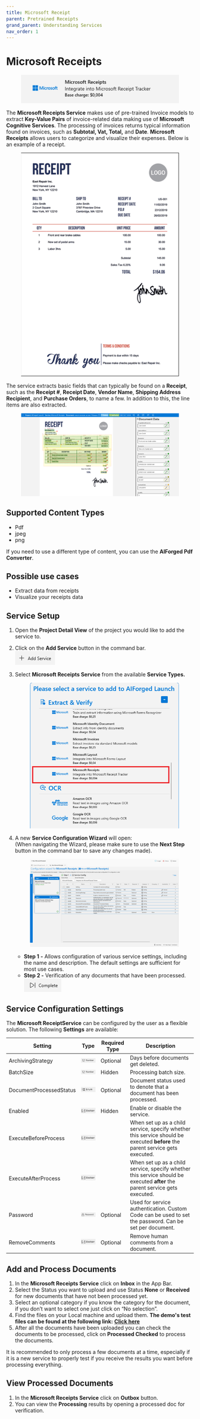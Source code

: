 ```yaml
---
title: Microsoft Receipt
parent: Pretrained Receipts
grand_parent: Understanding Services
nav_order: 1
---
```


# Microsoft Receipts

<figure><img src="../../.gitbook/assets/image (26) (3) (1).png" alt=""><figcaption></figcaption></figure>

The ​**Microsoft Receipts Service** makes use of pre-trained Invoice models to extract **Key-Value Pairs** of invoice-related data making use of **Microsoft Cognitive Services**. The processing of invoices returns typical information found on invoices, such as **Subtotal, Vat, Total,** and **Date**. **Microsoft Receipts** allows users to categorize and visualize their expenses. Below is an example of a receipt.

<figure><img src="../../.gitbook/assets/image (4) (1).png" alt=""><figcaption></figcaption></figure>

The service extracts basic fields that can typically be found on a **Receipt**, such as the **Receipt #**, **Receipt Date**, **Vendor Name**, **Shipping Address Recipient**, and **Purchase Orders**, to name a few. In addition to this, the line items are also extracted.&#x20;

<figure><img src="../../.gitbook/assets/image (3).png" alt=""><figcaption></figcaption></figure>

## Supported Content Types

* Pdf
* jpeg
* png

If you need to use a different type of content, you can use the **AIForged Pdf Converter**.

## Possible use cases

* Extract data from receipts
* Visualize your receipts data

## Service Setup

1. Open the **Project Detail View** of the project you would like to add the service to.
2. Click on the **Add Service** button in the command bar.\
   ![](<../../.gitbook/assets/image (82) (1).png>)
3.  Select **Microsoft Receipts Service** from the available **Service Types.**

    <figure><img src="../../.gitbook/assets/image (4).png" alt=""><figcaption></figcaption></figure>
4.  A new **Service Configuration Wizard** will open:\
    (When navigating the Wizard, please make sure to use the **Next Step** button in the command bar to save any changes made).

    <figure><img src="../../.gitbook/assets/image (2) (1).png" alt=""><figcaption></figcaption></figure>

    * **Step 1** **-** Allows configuration of various service settings, including the name and description. The default settings are sufficient for most use cases.
    * **Step 2 -** Verification of any documents that have been processed.\
      ![](<../../.gitbook/assets/image (84) (1).png>)

## Service Configuration Settings

The **Microsoft ReceiptService** can be configured by the user as a flexible solution. The following **Settings** are available:

| Setting                 | Type                                                           | Required Type | Description                                                                                                                  |
| ----------------------- | -------------------------------------------------------------- | ------------- | ---------------------------------------------------------------------------------------------------------------------------- |
| ArchivingStrategy       | ![](<../../.gitbook/assets/image (5) (3).png>)                 | Optional      | Days before documents get deleted.                                                                                           |
| BatchSize               | ![](<../../.gitbook/assets/image (14) (6).png>)                | Hidden        | Processing batch size.                                                                                                       |
| DocumentProcessedStatus | ![](<../../.gitbook/assets/image (6) (4).png>)                 | Optional      | Document status used to denote that a document has been processed.                                                           |
| Enabled                 | ![](<../../.gitbook/assets/image (15) (5) (1).png>)            | Hidden        | Enable or disable the service.                                                                                               |
| ExecuteBeforeProcess    | ![](<../../.gitbook/assets/image (15) (5).png>)                |               | When set up as a child service, specify whether this service should be executed **before** the parent service gets executed. |
| ExecuteAfterProcess     | ![](<../../.gitbook/assets/image (1) (1) (3) (1) (2).png>)     |               | When set up as a child service, specify whether this service should be executed **after** the parent service gets executed.  |
| Password                | ![](<../../.gitbook/assets/image (3) (5) (1).png>)             | Optional      | Used for service authentication. Custom Code can be used to set the password. Can be set per document.                       |
| RemoveComments          | ![](<../../.gitbook/assets/image (1) (1) (3) (1) (2) (1).png>) | Optional      | Remove human comments from a document.                                                                                       |

## Add and Process Documents

1. In the **Microsoft Receipts Service** click on **Inbox** in the App Bar.
2. Select the Status you want to upload and use Status **None** or **Received** for new documents that have not been processed yet.
3. Select an optional category if you know the category for the document, if you don’t want to select one just click on “No selection”.
4. Find the files on your Local machine and upload them. **The demo's test files can be found at the following link:** [**Click here**](https://docs.aiforged.com/DemoDocuments/ABBYY%20Classification%20%20Testing.zip)​
5. After all the documents have been uploaded you can check the documents to be processed, click on **Processed Checked** to process the documents.

It is recommended to only process a few documents at a time, especially if it is a new service to properly test if you receive the results you want before processing everything.

## View Processed Documents

1. In the **Microsoft Receipts Service** click on **Outbox** button.
2. You can view the **Processing** results by opening a processed doc for verification.

##
